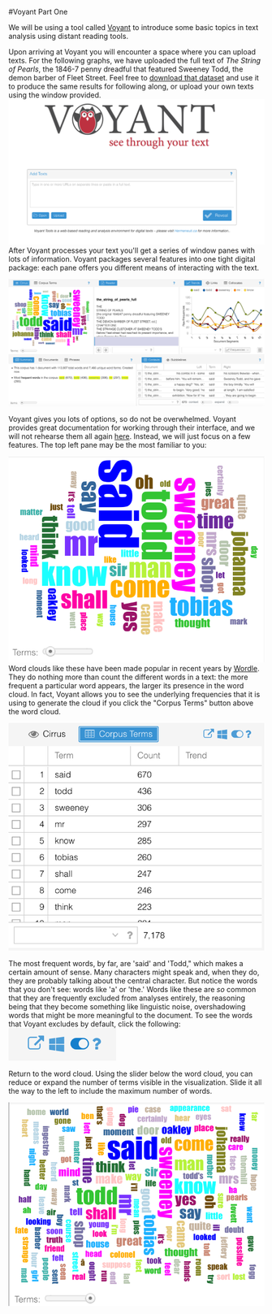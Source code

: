 #Voyant Part One

We will be using a tool called [Voyant](http://voyant-tools.org/) to introduce some basic topics in text analysis using distant reading tools. 

Upon arriving at Voyant you will encounter a space where you can upload texts. For the following graphs, we have uploaded the full text of *The String of Pearls*, the 1846-7 penny dreadful that featured Sweeney Todd, the demon barber of Fleet Street. Feel free to [download that dataset](/assets/the_string_of_pearls_full.txt) and use it to produce the same results for following along, or upload your own texts using the window provided. ![Voyant splash page and text uploader](/assets/voyant_splash_page.png)
After Voyant processes your text you'll get a series of window panes with lots of information. Voyant packages several features into one tight digital package: each pane offers you different means of interacting with the text.

![default view of string of pearls in voyant](/assets/voyant_overview.png)

Voyant gives you lots of options, so do not be overwhelmed. Voyant provides great documentation for working through their interface, and we will not rehearse them all again [here](http://docs.voyant-tools.org/start/). Instead, we will just focus on a few features. The top left pane may be the most familiar to you:

![voyant default wordcloud of string of pearls](/assets/voyant_word_cloud_default.png)
Word clouds like these have been made popular in recent years by [Wordle](http://www.wordle.net/). They do nothing more than count the different words in a text: the more frequent a particular word appears, the larger its presence in the word cloud. In fact, Voyant allows you to see the underlying frequencies that it is using to generate the cloud if you click the "Corpus Terms" button above the word cloud. 

![underlying corpus term frequency](/assets/voyant_term_frequencies.png)

The most frequent words, by far, are 'said' and 'Todd," which makes a certain amount of sense. Many characters might speak and, when they do, they are probably talking about the central character. But notice the words that you don't see: words like 'a' or 'the.' Words like these are *so* common that they are frequently excluded from analyses entirely, the reasoning being that they become something like linguistic noise, overshadowing words that might be more meaningful to the document. To see the words that Voyant excludes by default, click the following: 
![voyant settings](/assets/voyant_settings.png)



Return to the word cloud. Using the slider below the word cloud, you can reduce or expand the number of terms visible in the visualization. Slide it all the way to the left to include the maximum number of words. 

![voyant word clouse dense](/assets/voyant_word_cloud_dense.png)